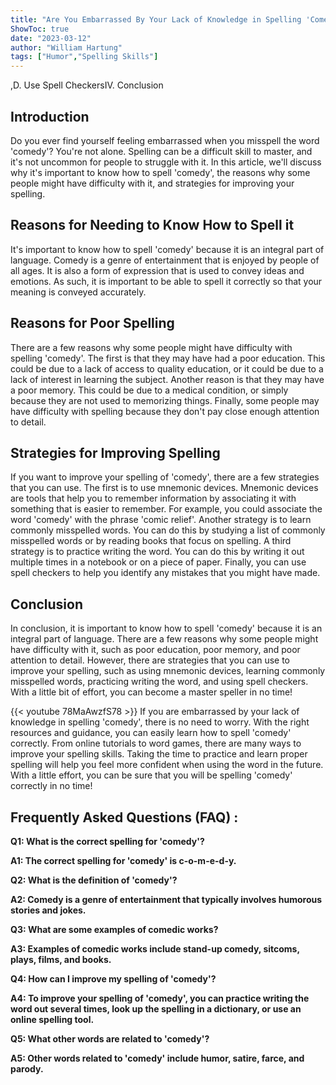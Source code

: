 ```yaml
---
title: "Are You Embarrassed By Your Lack of Knowledge in Spelling 'Comedy'? Find Out How to Get it Right Now!"
ShowToc: true 
date: "2023-03-12"
author: "William Hartung" 
tags: ["Humor","Spelling Skills"]
---
```

,D. Use Spell CheckersIV. Conclusion

## Introduction
Do you ever find yourself feeling embarrassed when you misspell the word 'comedy'? You're not alone. Spelling can be a difficult skill to master, and it's not uncommon for people to struggle with it. In this article, we'll discuss why it's important to know how to spell 'comedy', the reasons why some people might have difficulty with it, and strategies for improving your spelling. 

## Reasons for Needing to Know How to Spell it
It's important to know how to spell 'comedy' because it is an integral part of language. Comedy is a genre of entertainment that is enjoyed by people of all ages. It is also a form of expression that is used to convey ideas and emotions. As such, it is important to be able to spell it correctly so that your meaning is conveyed accurately.

## Reasons for Poor Spelling
There are a few reasons why some people might have difficulty with spelling 'comedy'. The first is that they may have had a poor education. This could be due to a lack of access to quality education, or it could be due to a lack of interest in learning the subject. Another reason is that they may have a poor memory. This could be due to a medical condition, or simply because they are not used to memorizing things. Finally, some people may have difficulty with spelling because they don't pay close enough attention to detail.

## Strategies for Improving Spelling
If you want to improve your spelling of 'comedy', there are a few strategies that you can use. The first is to use mnemonic devices. Mnemonic devices are tools that help you to remember information by associating it with something that is easier to remember. For example, you could associate the word 'comedy' with the phrase 'comic relief'. Another strategy is to learn commonly misspelled words. You can do this by studying a list of commonly misspelled words or by reading books that focus on spelling. A third strategy is to practice writing the word. You can do this by writing it out multiple times in a notebook or on a piece of paper. Finally, you can use spell checkers to help you identify any mistakes that you might have made.

## Conclusion
In conclusion, it is important to know how to spell 'comedy' because it is an integral part of language. There are a few reasons why some people might have difficulty with it, such as poor education, poor memory, and poor attention to detail. However, there are strategies that you can use to improve your spelling, such as using mnemonic devices, learning commonly misspelled words, practicing writing the word, and using spell checkers. With a little bit of effort, you can become a master speller in no time!

{{< youtube 78MaAwzfS78 >}} 
If you are embarrassed by your lack of knowledge in spelling 'comedy', there is no need to worry. With the right resources and guidance, you can easily learn how to spell 'comedy' correctly. From online tutorials to word games, there are many ways to improve your spelling skills. Taking the time to practice and learn proper spelling will help you feel more confident when using the word in the future. With a little effort, you can be sure that you will be spelling 'comedy' correctly in no time!

## Frequently Asked Questions (FAQ) :
**Q1: What is the correct spelling for 'comedy'?**

**A1: The correct spelling for 'comedy' is c-o-m-e-d-y.**

**Q2: What is the definition of 'comedy'?**

**A2: Comedy is a genre of entertainment that typically involves humorous stories and jokes.**

**Q3: What are some examples of comedic works?**

**A3: Examples of comedic works include stand-up comedy, sitcoms, plays, films, and books.**

**Q4: How can I improve my spelling of 'comedy'?**

**A4: To improve your spelling of 'comedy', you can practice writing the word out several times, look up the spelling in a dictionary, or use an online spelling tool.**

**Q5: What other words are related to 'comedy'?**

**A5: Other words related to 'comedy' include humor, satire, farce, and parody.**





